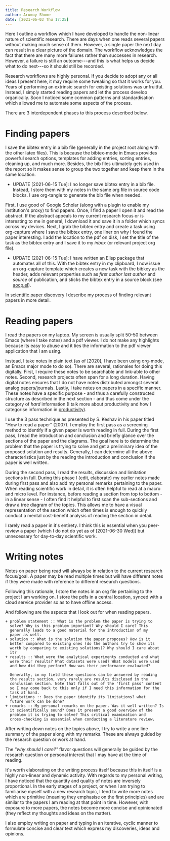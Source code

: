 ```yaml
---
title: Research Workflow
author: Arumoy Shome
date: [2021-06-03 Thu 17:25]
---
```


Here I outline a workflow which I have developed to handle the
non-linear nature of scientific research. There are days when one
reads several papers without making much sense of them. However,
a single paper the next day can result in a clear picture of the
domain. The workflow acknowledges the fact that there are many more
failures rather than successes in research. However, a failure is
still an outcome---and this is what helps us decide what to do
next---so it should still be recorded.

Research workflows are highly personal. If you decide to adopt any or
all ideas I present here, it may require some tweaking so that it
works for you. Years of performing an extrinsic search for existing
solutions was unfruitful. Instead, I simply started reading papers and
let the process develop organically. Soon I noticed some common
patterns and standardisation which allowed me to automate some aspects
of the process.

There are 3 interdependent phases to this process described below.

# Finding papers

I save the bibtex entry in a bib file (generally in the project root
along with the other latex files). This is because the bibtex-mode in
Emacs provides powerful search options, templates for adding entries,
sorting entries, cleaning up, and much more. Besides, the bib files
ultimately gets used in the report so it makes sense to group the two
together and keep them in the same location.

+ UPDATE [2021-06-15 Tue]: I no longer save bibtex entry in a bib
  file. Instead, I store them with my notes in the same org file in
  source code blocks. I use org-tangle to generate the bib file when
  needed.

First, I use good ol' Google Scholar (along with a plugin to enable my
institution's proxy) to find papers. Once, I find a paper I open it
and read the abstract. If the abstract appeals to my current research
focus or is interesting to me in general, I download it and save it in
a folder which syncs across my devices. Next, I grab the bibtex entry
and create a task using org-capture where I save the bibtex entry, one
liner on why I found the paper interesting. I add the location to the
pdf on disk, I set the title of the task as the bibtex entry and
I save it to my *inbox* (or relevant project org file).

+ UPDATE [2021-06-15 Tue]: I have written an Elisp package that
  automates all of this. With the bibtex entry in my clipboard, I now
  issue an org-capture template which creates a new task with the
  bibkey as the header, adds relevant properties such as *first
  author* *last author* and *source* of publication, and sticks the
  bibtex entry in a source block (see
  [aocp.el](https://github.com/arumoy-shome/aocp.el)).

In [scientific paper
discovery](2021-06-09--blog--scientific-paper-discovery) I describe my
process of finding relevant papers in more detail.

# Reading papers

I read the papers on my laptop. My screen is usually split 50-50
between Emacs (where I take notes) and a pdf viewer. I do not make any
highlights because its easy to abuse and it ties the information to
the pdf viewer application that I am using.

Instead, I take notes in plain text (as of [2020], I have been using
org-mode, an Emacs major mode to do so). There are several, rationales
for doing this digitally. First, I require these notes to be
searchable and link-able to other notes. Second, research projects
often span for a long duration. Having digital notes ensures that I do
not have notes distributed amongst several analog
papers/journals. Lastly, I take notes on papers in a specific
manner. These notes have a specific purpose - and thus a carefully
constructed structure as described in the next section - and thus come
under the category of *hard* information (I talk more about
productivity and how I categorise information in
[productivity](LINKME)).

I use the 3 pass technique as presented by S. Keshav in his paper
titled "How to read a paper" (2007). I employ the first pass as
a screening method to identify if a given paper is worth reading in
full. During the first pass, I read the introduction and conclusion
and briefly glance over the sections of the paper and the
diagrams. The goal here is to determine the problem that the paper is
trying to solve and get a preliminary idea of the proposed solution
and results. Generally, I can determine all the above characteristics
just by the reading the introduction and conclusion if the paper is
well written.

During the second pass, I read the results, discussion and limitation
sections in full. During this phase I {edit, elaborate} my earlier
notes made during first pass and also add my personal remarks
pertaining to the paper. When reading scientific work in detail, it is
often helpful to read at a macro and micro level. For instance, before
reading a section from top to bottom - in a linear sense - I often
find it helpful to first scan the sub-sections and draw a tree diagram
of the topics. This allows me to have a visual representation of the
section which often times is enough to quickly conduct a mental
cost-benefit analysis of reading the section in detail.

I rarely read a paper in it's entirety. I think this is essential when
you peer-review a paper (which I do not do yet as of [2021-06-30 Wed])
but unnecessary for day-to-day scientific work.

# Writing notes

Notes on paper being read will always be in relation to the current
research focus/goal. A paper may be read multiple times but will have
different notes if they were made with reference to different
research questions.

Following this rationale, I store the notes in an org file pertaining
to the project I am working on. I store the pdfs in a central
location, synced with a cloud service provider so as to have offline
access.

And following are the aspects that I look out for when reading papers.

```
+ problem statement :: What is the problem the paper is trying to
  solve? Why is this problem important? Why should I care? This
  generally leads to a good material for the introduction of my
  paper as well.
+ solution :: What is the solution the paper proposes? How is it
  better compared to existing ones (do the authors try to show its
  worth by comparing to existing solutions)? Why should I care about
  it?
+ results :: What were the analytical experiments conducted and what
  were their results? What datasets were used? What models were used
  and how did they perform? How was their performance evaluated?

  Generally, in my field these questions can be answered by reading
  the results section, very rarely are results disclosed in the
  conclusion section. Note that falls out of the 'first pass' content
  so I may come back to this only if I need this information for the
  task at hand.
+ limitations :: Does the paper identify its limitations? what
  future work can be done?
+ remarks :: My personal remarks on the paper. Was it well written? Is
  it scientifically sound? Does it present a good overview of the
  problem it is trying to solve? This critical examination and
  cross-checking is essential when conducting a literature review.
```

After writing down notes on the topics above, I try to write a one
line summary of the paper along with my remarks. These are always
guided by the research question or work at hand.

The *"why should I care?"* flavor questions will generally be guided
by the research question or personal interest that I may have at the
time of reading.

It's worth elaborating on the writing process itself because this in
itself is a highly non-linear and dynamic activity. With regards to my
personal writing, I have noticed that the quantity and quality of
notes are inversely proportional. In the early stages of a project, or
when I am trying to familiarise myself with a new research topic,
I tend to write more notes which are primitive (meaning they emphasise
on the first principles) and are similar to the papers I am reading at
that point in time. However, with exposure to more papers, the notes
become more concise and opinionated (they reflect my thoughts and
ideas on the matter).

I also employ writing on paper and typing in an iterative, cyclic
manner to formulate concise and clear text which express my
discoveries, ideas and opinions.
